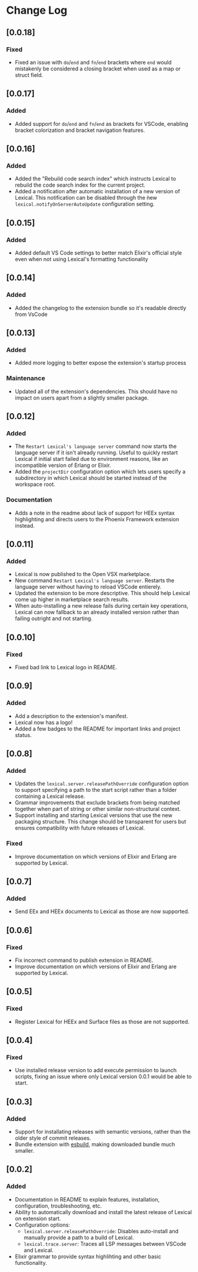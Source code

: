 # Change Log

## [0.0.18]

### Fixed

- Fixed an issue with `do`/`end` and `fn`/`end` brackets where `end` would
  mistakenly be considered a closing bracket when used as a map or struct field.

## [0.0.17]

### Added

- Added support for `do`/`end` and `fn`/`end` as brackets for VSCode, enabling
  bracket colorization and bracket navigation features.

## [0.0.16]

### Added

- Added the "Rebuild code search index" which instructs Lexical to rebuild the
  code search index for the current project.
- Added a notification after automatic installation of a new version of Lexical.
  This notification can be disabled through the ǹew
  `lexical.notifyOnServerAutoUpdate` configuration setting.

## [0.0.15]

### Added

- Added default VS Code settings to better match Elixir's official style even
  when not using Lexical's formatting functionality

## [0.0.14]

### Added

- Added the changelog to the extension bundle so it's readable directly from
  VsCode

## [0.0.13]

### Added

- Added more logging to better expose the extension's startup process

### Maintenance

- Updated all of the extension's dependencies. This should have no impact on
  users apart from a slightly smaller package.

## [0.0.12]

### Added

- The `Restart Lexical's language server` command now starts the language server
  if it isn't already running. Useful to quickly restart Lexical if initial
  start failed due to environment reasons, like an incompatible version of
  Erlang or Elixir.
- Added the `projectDir` configuration option which lets users specify a
  subdirectory in which Lexical should be started instead of the workspace root.

### Documentation

- Adds a note in the readme about lack of support for HEEx syntax highlighting
  and directs users to the Phoenix Framework extension instead.

## [0.0.11]

### Added

- Lexical is now published to the Open VSX marketplace.
- New command `Restart Lexical's language server`. Restarts the language server
  without having to reload VSCode entierely.
- Updated the extension to be more descriptive. This should help Lexical come up
  higher in marketplace search results.
- When auto-installing a new release fails during certain key operations,
  Lexical can now fallback to an already installed version rather than failing
  outright and not starting.

## [0.0.10]

### Fixed

- Fixed bad link to Lexical logo in README.

## [0.0.9]

### Added

- Add a description to the extension's manifest.
- Lexical now has a logo!
- Added a few badges to the README for important links and project status.

## [0.0.8]

### Added

- Updates the `lexical.server.releasePathOverride` configuration option to
  support specifying a path to the start script rather than a folder containing
  a Lexical release.
- Grammar improvements that exclude brackets from being matched together when
  part of string or other similar non-structural context.
- Support installing and starting Lexical versions that use the new packaging
  structure. This change should be transparent for users but ensures
  compatibility with future releases of Lexical.

### Fixed

- Improve documentation on which versions of Elixir and Erlang are supported by
  Lexical.

## [0.0.7]

### Added

- Send EEx and HEEx documents to Lexical as those are now supported.

## [0.0.6]

### Fixed

- Fix incorrect command to publish extension in README.
- Improve documentation on which versions of Elixir and Erlang are supported by
  Lexical.

## [0.0.5]

### Fixed

- Register Lexical for HEEx and Surface files as those are not supported.

## [0.0.4]

### Fixed

- Use installed release version to add execute permission to launch scripts,
  fixing an issue where only Lexical version 0.0.1 would be able to start.

## [0.0.3]

### Added

- Support for installating releases with semantic versions, rather than the
  older style of commit releases.
- Bundle extension with [esbuild](https://esbuild.github.io/), making downloaded
  bundle much smaller.

## [0.0.2]

### Added

- Documentation in README to explain features, installation, configuration,
  troubleshooting, etc.
- Ability to automatically download and install the latest release of Lexical on
  extension start.
- Configuration options:
  - `lexical.server.releasePathOverride`: Disables auto-install and manually
    provide a path to a build of Lexical.
  - `lexical.trace.server`: Traces all LSP messages between VSCode and Lexical.
- Elixir grammar to provide syntax highlihting and other basic functionality.
